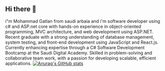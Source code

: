 ## Hi there 👋

i"m Mohammad Gatlan from saudi arbaia and i'm software developer using c# and ASP.net core  with hands-on experience in object-oriented programming, MVC architecture, and web development using ASP.NET. Recent graduate with a strong understanding of database management, system testing, and front-end development using JavaScript and React.js. Currently enhancing expertise through a C# Software Development Bootcamp at the Saudi Digital Academy. Skilled in problem-solving and collaborative team work, with a passion for developing scalable, efficient applications.
[![Anurag's GitHub stats](https://github-readme-stats.vercel.app/api?username=ALPACINO400)](https://github.com/ALPACINO400/github-readme-stats)
